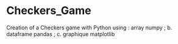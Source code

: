 # Checkers_Game
Creation of a Checkers game with Python using : array numpy ; b. dataframe pandas ; c. graphique matplotlib
